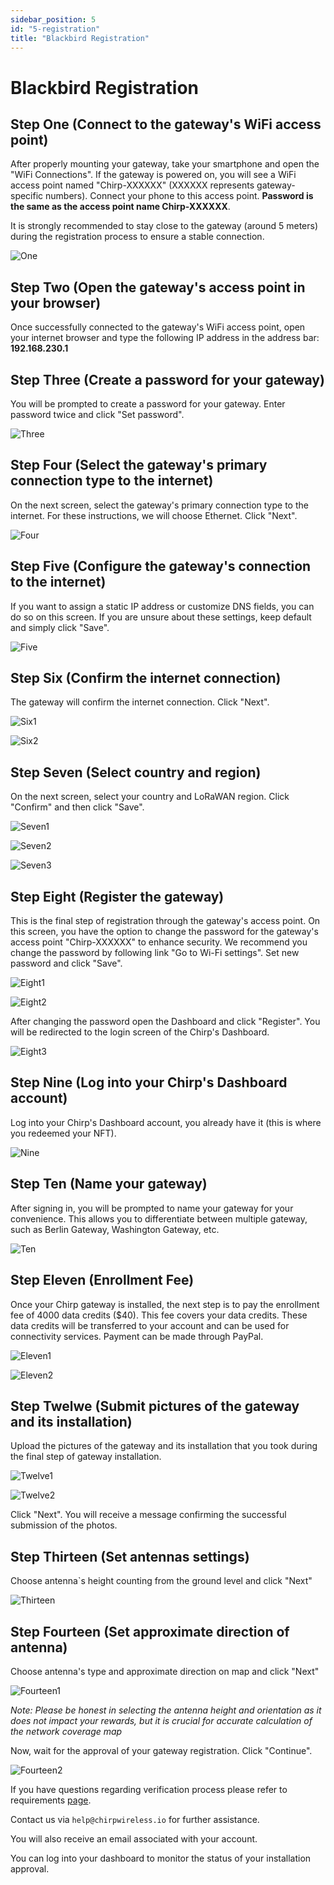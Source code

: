 ```yaml
---
sidebar_position: 5
id: "5-registration"
title: "Blackbird Registration"
---
```


# Blackbird Registration

## Step One (Connect to the gateway's WiFi access point)

After properly mounting your gateway, take your smartphone and open the "WiFi Connections". If the gateway is powered on, you will see a WiFi access point named "Chirp-XXXXXX" (XXXXXX represents gateway-specific numbers). Connect your phone to this access point. **Password is the same as the access point name Chirp-XXXXXX**.

It is strongly recommended to stay close to the gateway (around 5 meters) during the registration process to ensure a stable connection.

![One](registration/1.jpg)

## Step Two (Open the gateway's access point in your browser)

Once successfully connected to the gateway's WiFi access point, open your internet browser and type the following IP address in the address bar: **192.168.230.1**

## Step Three (Create a password for your gateway)

You will be prompted to create a password for your gateway. Enter password twice and click "Set password".

![Three](registration/1.png)

## Step Four (Select the gateway's primary connection type to the internet)

On the next screen, select the gateway's primary connection type to the internet. For these instructions, we will choose Ethernet. Click "Next".

![Four](registration/2.png)

## Step Five (Configure the gateway's connection to the internet)

If you want to assign a static IP address or customize DNS fields, you can do so on this screen. If you are unsure about these settings, keep default and simply click "Save".

![Five](registration/3.png)

## Step Six (Confirm the internet connection)

The gateway will confirm the internet connection. Click "Next".

![Six1](registration/4.png)

![Six2](registration/5.png)

## Step Seven (Select country and region)

On the next screen, select your country and LoRaWAN region. Click "Confirm" and then click "Save".

![Seven1](registration/6.png)

![Seven2](registration/7.png)

![Seven3](registration/8.png)

## Step Eight (Register the gateway)

This is the final step of registration through the gateway's access point. On this screen, you have the option to change the password for the gateway's access point "Chirp-XXXXXX" to enhance security. We recommend you change the password by following link "Go to Wi-Fi settings". Set new password and click "Save".

![Eight1](registration/9.png)

![Eight2](registration/9-2.png)

After changing the password open the Dashboard and click "Register". You will be redirected to the login screen of the Chirp's Dashboard.

![Eight3](registration/10.png)

## Step Nine (Log into your Chirp's Dashboard account)​

Log into your Chirp's Dashboard account, you already have it (this is where you redeemed your NFT).

![Nine](registration/11-1.png)

## Step Ten (Name your gateway)

After signing in, you will be prompted to name your gateway for your convenience. This allows you to differentiate between multiple gateway, such as Berlin Gateway, Washington Gateway, etc.

![Ten](registration/11-2.png)

## Step Eleven (Enrollment Fee)

Once your Chirp gateway is installed, the next step is to pay the enrollment fee of 4000 data credits ($40). This fee covers your data credits. These data credits will be transferred to your account and can be used for connectivity services. Payment can be made through PayPal.

![Eleven1](registration/12-1.png)

![Eleven2](registration/12-2.png)

## Step Twelwe (Submit pictures of the gateway and its installation)

Upload the pictures of the gateway and its installation that you took during the final step of gateway installation.

![Twelve1](registration/13.png)

![Twelve2](registration/14.png)

Click "Next". You will receive a message confirming the successful submission of the photos.

## Step Thirteen (Set antennas settings)

Choose antenna`s height counting from the ground level and click "Next"

![Thirteen](registration/15.png)

## Step Fourteen (Set approximate direction of antenna)

Choose antenna's type and approximate direction on map and click "Next"

![Fourteen1](registration/16.png)

_Note: Please be honest in selecting the antenna height and orientation as it does not impact your rewards, but it is crucial for accurate calculation of the network coverage map_

Now, wait for the approval of your gateway registration. Click "Continue".

![Fourteen2](registration/17.png)

If you have questions regarding verification process please refer to requirements [page](verification).

Contact us via `help@chirpwireless.io` for further assistance.

You will also receive an email associated with your account.

You can log into your dashboard to monitor the status of your installation approval.
